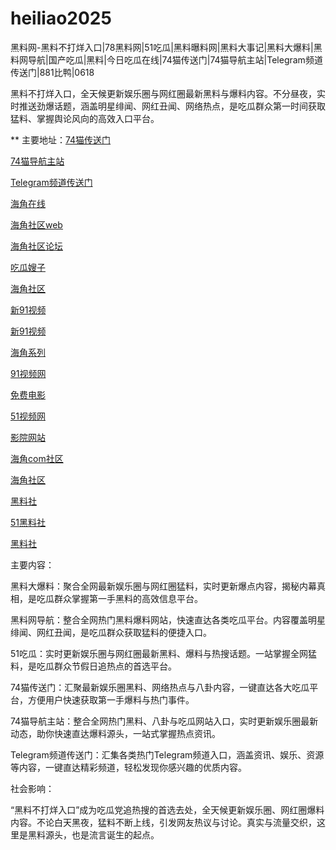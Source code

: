 # heiliao2025
黑料网-黑料不打烊入口|78黑料网|51吃瓜|黑料曝料网|黑料大事记|黑料大爆料|黑料网导航|国产吃瓜|黑料|今日吃瓜在线|74猫传送门|74猫导航主站|Telegram频道传送门|881比鸭|0618

黑料不打烊入口，全天候更新娱乐圈与网红圈最新黑料与爆料内容。不分昼夜，实时推送劲爆话题，涵盖明星绯闻、网红丑闻、网络热点，是吃瓜群众第一时间获取猛料、掌握舆论风向的高效入口平台。

** 主要地址：<a href="https://74mao.com/">74猫传送门</a>

<a href="https://74mao.com/">74猫导航主站</a>

<a href="https://74mao.com/">Telegram频道传送门</a>

<a href="https://hj-335.pages.dev/">海角在线</a>

<a href="https://hj-337.pages.dev/">海角社区web</a>

<a href="https://hj-342.pages.dev/">海角社区论坛</a>

<a href="https://hj-344.pages.dev/">吃瓜嫂子</a>

<a href="https://hj-348.pages.dev/">海角社区</a>

<a href="https://hj-356.pages.dev/">新91视频</a>

<a href="https://hj-152.pages.dev/">新91视频</a>

<a href="https://hj-156.pages.dev/">海角系列</a>

<a href="https://hj-686.pages.dev/">91视频网</a>

<a href="https://hj-689.pages.dev/">免费电影</a>

<a href="https://hj-1301.pages.dev/">51视频网</a>

<a href="https://hj-218.pages.dev/">影院网站</a>

<a href="https://hj-219.pages.dev/">海角com社区</a>

<a href="https://hj-224.pages.dev/">海角社区</a>

<a href="https://hls-15.pages.dev/">黑料社</a>

<a href="https://hls-17.pages.dev/">51黑料社</a>

<a href="https://hls-19.pages.dev/">黑料社</a>

主要内容：

黑料大爆料：聚合全网最新娱乐圈与网红圈猛料，实时更新爆点内容，揭秘内幕真相，是吃瓜群众掌握第一手黑料的高效信息平台。

黑料网导航：整合全网热门黑料爆料网站，快速直达各类吃瓜平台。内容覆盖明星绯闻、网红丑闻，是吃瓜群众获取猛料的便捷入口。

51吃瓜：实时更新娱乐圈与网红圈最新黑料、爆料与热搜话题。一站掌握全网猛料，是吃瓜群众节假日追热点的首选平台。

74猫传送门：汇聚最新娱乐圈黑料、网络热点与八卦内容，一键直达各大吃瓜平台，方便用户快速获取第一手爆料与热门事件。

74猫导航主站：整合全网热门黑料、八卦与吃瓜网站入口，实时更新娱乐圈最新动态，助你快速直达爆料源头，一站式掌握热点资讯。

Telegram频道传送门：汇集各类热门Telegram频道入口，涵盖资讯、娱乐、资源等内容，一键直达精彩频道，轻松发现你感兴趣的优质内容。

社会影响：

“黑料不打烊入口”成为吃瓜党追热搜的首选去处，全天候更新娱乐圈、网红圈爆料内容。不论白天黑夜，猛料不断上线，引发网友热议与讨论。真实与流量交织，这里是黑料源头，也是流言诞生的起点。
